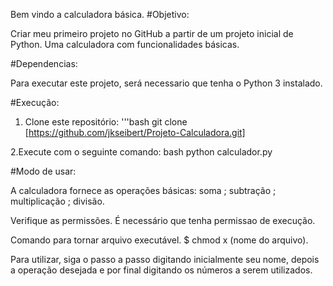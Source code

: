Bem vindo a calculadora básica. 
#Objetivo: 

Criar meu primeiro projeto no GitHub a partir de um projeto inicial de Python. Uma calculadora com funcionalidades básicas.

#Dependencias:

Para executar este projeto, será necessario que tenha o Python 3 instalado.

#Execução:
1. Clone este repositório:
   '''bash
   git clone [https://github.com/jkseibert/Projeto-Calculadora.git]

2.Execute com o seguinte comando:
bash
python calculador.py

#Modo de usar:

A calculadora fornece as operações básicas:
soma ; subtração ; multiplicação ; divisão.

Verifique as permissões. É necessário que tenha permissao de execução. 

Comando para tornar arquivo executável.
$ chmod x (nome do arquivo).

Para utilizar, siga o passo a passo digitando inicialmente seu nome, depois a operação desejada e por final digitando os números a serem utilizados. 
